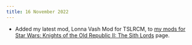 ```yaml
---
title: 16 November 2022
---
```


* Added my latest mod, Lonna Vash Mod for TSLRCM, to [my mods for Star Wars: Knights of the Old Republic II: The Sith Lords](/projects/kotor2mods) page.